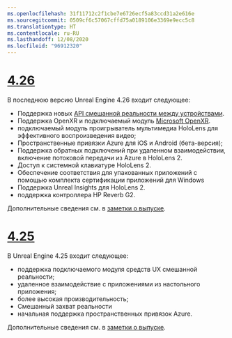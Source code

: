 ```yaml
---
ms.openlocfilehash: 31f11712c2f1cbe7e6726ecf5a83ccd31a2e616e
ms.sourcegitcommit: 0509cf6c57067cffd75a0189106e3369e9ecc5c8
ms.translationtype: HT
ms.contentlocale: ru-RU
ms.lasthandoff: 12/08/2020
ms.locfileid: "96912320"
---
```

# <a name="426"></a>[4.26](#tab/ue426)

В последнюю версию Unreal Engine 4.26 входит следующее:
* Поддержка новых [API смешанной реальности между устройствами](https://docs.microsoft.com/windows/mixed-reality/develop/unreal/unreal-porting).
* Поддержка OpenXR и подключаемый модуль [Microsoft OpenXR](https://github.com/microsoft/Microsoft-OpenXR-Unreal). 
* подключаемый модуль проигрыватель мультимедиа HoloLens для эффективного воспроизведения видео;
* Пространственные привязки Azure для iOS и Android (бета-версия);
* Поддержка обратных подключений при удаленном взаимодействии, включение потоковой передачи из Azure в HoloLens 2.
* Доступ к системной клавиатуре HoloLens 2.
* Обеспечение соответствия для упакованных приложений с помощью комплекта сертификации приложений для Windows
* Поддержка Unreal Insights для HoloLens 2.
* поддержка контроллера HP Reverb G2.

Дополнительные сведения см. в <a href="https://docs.unrealengine.com/Support/Builds/ReleaseNotes/4_26/index.html" target="_blank" title="заметках о выпуске Unreal Engine 4.26">заметки о выпуске</a>. 


# <a name="425"></a>[4.25](#tab/ue425)

В Unreal Engine 4.25 входит следующее:
* поддержка подключаемого модуля средств UX смешанной реальности;
* удаленное взаимодействие с приложениями из настольного приложения;
* более высокая производительность;
* Смешанный захват реальности
* начальная поддержка пространственных привязок Azure.

Дополнительные сведения см. в <a href="https://docs.unrealengine.com/Support/Builds/ReleaseNotes/4_25/index.html" target="_blank" title="заметках о выпуске Unreal Engine 4.25">заметки о выпуске</a>. 
